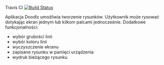 Travis CI [![Build Status](https://travis-ci.org/MartaPiatek/Doodlz.svg?branch=master)](https://travis-ci.org/MartaPiatek/Doodlz)

Aplikacja Doodlz umożliwia tworzenie rysunków. Użytkownik może rysować dotykając  ekran jednym lub kilkom palcami jednocześnie.
Dodatkowe funkcjonalności:
 - wybór grubości linii
 - wybór koloru linii
 - wyczyszczenie ekranu
 - zapisane rysunku w pamięci urządzenia
 - wydruk bieżącego rysunku
 